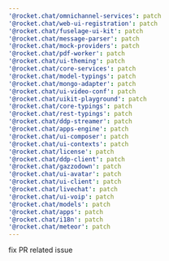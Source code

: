 ```yaml
---
'@rocket.chat/omnichannel-services': patch
'@rocket.chat/web-ui-registration': patch
'@rocket.chat/fuselage-ui-kit': patch
'@rocket.chat/message-parser': patch
'@rocket.chat/mock-providers': patch
'@rocket.chat/pdf-worker': patch
'@rocket.chat/ui-theming': patch
'@rocket.chat/core-services': patch
'@rocket.chat/model-typings': patch
'@rocket.chat/mongo-adapter': patch
'@rocket.chat/ui-video-conf': patch
'@rocket.chat/uikit-playground': patch
'@rocket.chat/core-typings': patch
'@rocket.chat/rest-typings': patch
'@rocket.chat/ddp-streamer': patch
'@rocket.chat/apps-engine': patch
'@rocket.chat/ui-composer': patch
'@rocket.chat/ui-contexts': patch
'@rocket.chat/license': patch
'@rocket.chat/ddp-client': patch
'@rocket.chat/gazzodown': patch
'@rocket.chat/ui-avatar': patch
'@rocket.chat/ui-client': patch
'@rocket.chat/livechat': patch
'@rocket.chat/ui-voip': patch
'@rocket.chat/models': patch
'@rocket.chat/apps': patch
'@rocket.chat/i18n': patch
'@rocket.chat/meteor': patch
---
```


fix PR related issue
